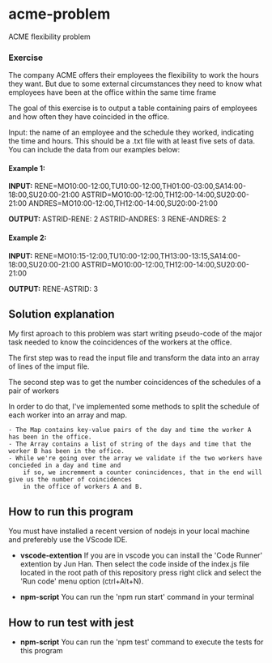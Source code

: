 # acme-problem

ACME flexibility problem

### Exercise

The company ACME offers their employees the flexibility to work the hours they want. But due to some external circumstances they need to know what employees have been at the office within the same time frame

The goal of this exercise is to output a table containing pairs of employees and how often they have coincided in the office.

Input: the name of an employee and the schedule they worked, indicating the time and hours. This should be a .txt file with at least five sets of data. You can include the data from our examples below:

#### Example 1:

**INPUT:**
RENE=MO10:00-12:00,TU10:00-12:00,TH01:00-03:00,SA14:00-18:00,SU20:00-21:00
ASTRID=MO10:00-12:00,TH12:00-14:00,SU20:00-21:00
ANDRES=MO10:00-12:00,TH12:00-14:00,SU20:00-21:00

**OUTPUT:**
ASTRID-RENE: 2
ASTRID-ANDRES: 3
RENE-ANDRES: 2

#### Example 2:

**INPUT:**
RENE=MO10:15-12:00,TU10:00-12:00,TH13:00-13:15,SA14:00-18:00,SU20:00-21:00
ASTRID=MO10:00-12:00,TH12:00-14:00,SU20:00-21:00

**OUTPUT:**
RENE-ASTRID: 3

## Solution explanation

My first aproach to this problem was start writing pseudo-code of the major task needed to know the coincidences
of the workers at the office.

The first step was to read the input file and transform the data into an array of lines of the imput file.

The second step was to get the number coincidences of the schedules of a pair of workers

In order to do that, I've implemented some methods to split the schedule of each worker into an array and map.

    - The Map contains key-value pairs of the day and time the worker A has been in the office.
    - The Array contains a list of string of the days and time that the worker B has been in the office.
    - While we're going over the array we validate if the two workers have concieded in a day and time and
        if so, we incremment a counter conincidences, that in the end will give us the number of coincidences
        in the office of workers A and B.

## How to run this program

You must have installed a recent version of nodejs in your local machine and preferebly use the VScode IDE.

- **vscode-extention**
  If you are in vscode you can install the 'Code Runner' extention by Jun Han. Then select the code inside of the index.js file
  located in the root path of this repository press right click and select the 'Run code' menu option (ctrl+Alt+N).

- **npm-script**
  You can run the 'npm run start' command in your terminal

## How to run test with jest

- **npm-script**
  You can run the 'npm test' command to execute the tests for this program
